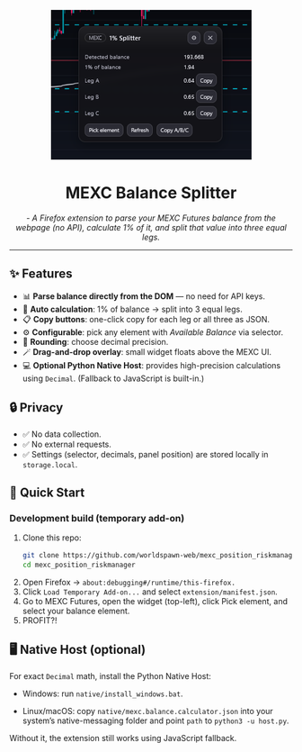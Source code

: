 <p align="center">
    <img src="public/preview.png" />
</p>

<h1 align="center">MEXC Balance Splitter</h1>

<p align="center">
    <i>- A Firefox extension to parse your MEXC Futures balance from the webpage (no API), calculate 1% of it, and split that value into three equal legs.</i>
</p>

---

## ✨ Features

- 📊 **Parse balance directly from the DOM** — no need for API keys.  
- 🧮 **Auto calculation**: 1% of balance → split into 3 equal legs.  
- 📋 **Copy buttons**: one-click copy for each leg or all three as JSON.  
- ⚙️ **Configurable**: pick any element with *Available Balance* via selector.  
- 🔢 **Rounding**: choose decimal precision.  
- 🪄 **Drag-and-drop overlay**: small widget floats above the MEXC UI.  
- 💻 **Optional Python Native Host**: provides high-precision calculations using `Decimal`. (Fallback to JavaScript is built-in.)

## 🔒 Privacy
- ✅ No data collection.
- ✅ No external requests.
- ✅ Settings (selector, decimals, panel position) are stored locally in `storage.local`.

## 🚀 Quick Start

### Development build (temporary add-on)

1. Clone this repo:
   ```bash
   git clone https://github.com/worldspawn-web/mexc_position_riskmanager.git
   cd mexc_position_riskmanager
   ```
2. Open Firefox → `about:debugging#/runtime/this-firefox.`
3. Click `Load Temporary Add-on...` and select `extension/manifest.json`.
4. Go to MEXC Futures, open the widget (top-left), click Pick element, and select your balance element.
5. PROFIT?!

## 🖥️ Native Host (optional)

For exact `Decimal` math, install the Python Native Host:

- Windows: run `native/install_windows.bat`.

- Linux/macOS: copy `native/mexc.balance.calculator.json` into your system’s native-messaging folder and point `path` to `python3 -u host.py`.

Without it, the extension still works using JavaScript fallback.
